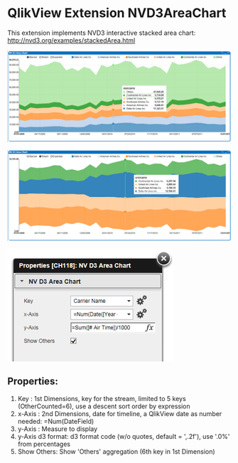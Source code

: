 QlikView Extension NVD3AreaChart
================================

This extension implements NVD3 interactive stacked area chart: http://nvd3.org/examples/stackedArea.html

![QlikView Extension NVD3AreaChart](screenshot.PNG)

![QlikView Extension NVD3AreaChart](screenshot2.PNG)

![QlikView Extensions NVD3AreaChart](properties.PNG)

Properties:
-----------

1. Key	      : 1st Dimensions, key for the stream, limited to 5 keys (OtherCounted=6), use a descent sort order by expression
2. x-Axis     : 2nd Dimensions, date for timeline, a QlikView date as number needed: =Num(DateField)
3. y-Axis     : Measure to display
4. y-Axis d3 format: d3 format code (w/o quotes, default = ',.2f'), use '.0%' from percentages
5. Show Others: Show 'Others' aggregation (6th key in 1st Dimension)
